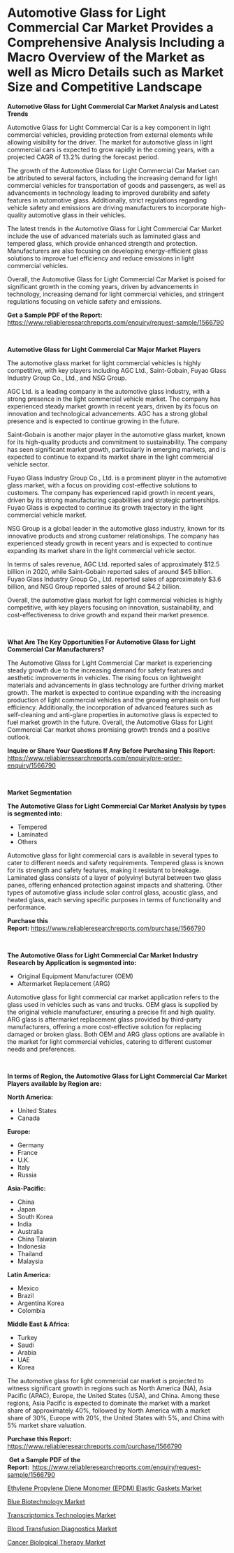 <p><h1>Automotive Glass for Light Commercial Car Market Provides a Comprehensive Analysis Including a Macro Overview of the Market as well as Micro Details such as Market Size and Competitive Landscape</h1></p><p><strong>Automotive Glass for Light Commercial Car Market Analysis and Latest Trends</strong></p>
<p><p>Automotive Glass for Light Commercial Car is a key component in light commercial vehicles, providing protection from external elements while allowing visibility for the driver. The market for automotive glass in light commercial cars is expected to grow rapidly in the coming years, with a projected CAGR of 13.2% during the forecast period.</p><p>The growth of the Automotive Glass for Light Commercial Car Market can be attributed to several factors, including the increasing demand for light commercial vehicles for transportation of goods and passengers, as well as advancements in technology leading to improved durability and safety features in automotive glass. Additionally, strict regulations regarding vehicle safety and emissions are driving manufacturers to incorporate high-quality automotive glass in their vehicles.</p><p>The latest trends in the Automotive Glass for Light Commercial Car Market include the use of advanced materials such as laminated glass and tempered glass, which provide enhanced strength and protection. Manufacturers are also focusing on developing energy-efficient glass solutions to improve fuel efficiency and reduce emissions in light commercial vehicles.</p><p>Overall, the Automotive Glass for Light Commercial Car Market is poised for significant growth in the coming years, driven by advancements in technology, increasing demand for light commercial vehicles, and stringent regulations focusing on vehicle safety and emissions.</p></p>
<p><strong>Get a Sample PDF of the Report:&nbsp;</strong> <a href="https://www.reliableresearchreports.com/enquiry/request-sample/1566790">https://www.reliableresearchreports.com/enquiry/request-sample/1566790</a></p>
<p>&nbsp;</p>
<p><strong>Automotive Glass for Light Commercial Car Major Market Players</strong></p>
<p><p>The automotive glass market for light commercial vehicles is highly competitive, with key players including AGC Ltd., Saint-Gobain, Fuyao Glass Industry Group Co., Ltd., and NSG Group. </p><p>AGC Ltd. is a leading company in the automotive glass industry, with a strong presence in the light commercial vehicle market. The company has experienced steady market growth in recent years, driven by its focus on innovation and technological advancements. AGC has a strong global presence and is expected to continue growing in the future.</p><p>Saint-Gobain is another major player in the automotive glass market, known for its high-quality products and commitment to sustainability. The company has seen significant market growth, particularly in emerging markets, and is expected to continue to expand its market share in the light commercial vehicle sector.</p><p>Fuyao Glass Industry Group Co., Ltd. is a prominent player in the automotive glass market, with a focus on providing cost-effective solutions to customers. The company has experienced rapid growth in recent years, driven by its strong manufacturing capabilities and strategic partnerships. Fuyao Glass is expected to continue its growth trajectory in the light commercial vehicle market.</p><p>NSG Group is a global leader in the automotive glass industry, known for its innovative products and strong customer relationships. The company has experienced steady growth in recent years and is expected to continue expanding its market share in the light commercial vehicle sector.</p><p>In terms of sales revenue, AGC Ltd. reported sales of approximately $12.5 billion in 2020, while Saint-Gobain reported sales of around $45 billion. Fuyao Glass Industry Group Co., Ltd. reported sales of approximately $3.6 billion, and NSG Group reported sales of around $4.2 billion.</p><p>Overall, the automotive glass market for light commercial vehicles is highly competitive, with key players focusing on innovation, sustainability, and cost-effectiveness to drive growth and expand their market presence.</p></p>
<p>&nbsp;</p>
<p><strong>What Are The Key Opportunities For Automotive Glass for Light Commercial Car Manufacturers?</strong></p>
<p><p>The Automotive Glass for Light Commercial Car market is experiencing steady growth due to the increasing demand for safety features and aesthetic improvements in vehicles. The rising focus on lightweight materials and advancements in glass technology are further driving market growth. The market is expected to continue expanding with the increasing production of light commercial vehicles and the growing emphasis on fuel efficiency. Additionally, the incorporation of advanced features such as self-cleaning and anti-glare properties in automotive glass is expected to fuel market growth in the future. Overall, the Automotive Glass for Light Commercial Car market shows promising growth trends and a positive outlook.</p></p>
<p><strong>Inquire or Share Your Questions If Any Before Purchasing This Report:</strong> <a href="https://www.reliableresearchreports.com/enquiry/pre-order-enquiry/1566790">https://www.reliableresearchreports.com/enquiry/pre-order-enquiry/1566790</a></p>
<p>&nbsp;</p>
<p><strong>Market Segmentation</strong></p>
<p><strong>The Automotive Glass for Light Commercial Car Market Analysis by types is segmented into:</strong></p>
<p><ul><li>Tempered</li><li>Laminated</li><li>Others</li></ul></p>
<p><p>Automotive glass for light commercial cars is available in several types to cater to different needs and safety requirements. Tempered glass is known for its strength and safety features, making it resistant to breakage. Laminated glass consists of a layer of polyvinyl butyral between two glass panes, offering enhanced protection against impacts and shattering. Other types of automotive glass include solar control glass, acoustic glass, and heated glass, each serving specific purposes in terms of functionality and performance.</p></p>
<p><strong>Purchase this Report:&nbsp;</strong><a href="https://www.reliableresearchreports.com/purchase/1566790">https://www.reliableresearchreports.com/purchase/1566790</a></p>
<p>&nbsp;</p>
<p><strong>The Automotive Glass for Light Commercial Car Market Industry Research by Application is segmented into:</strong></p>
<p><ul><li>Original Equipment Manufacturer (OEM)</li><li>Aftermarket Replacement (ARG)</li></ul></p>
<p><p>Automotive glass for light commercial car market application refers to the glass used in vehicles such as vans and trucks. OEM glass is supplied by the original vehicle manufacturer, ensuring a precise fit and high quality. ARG glass is aftermarket replacement glass provided by third-party manufacturers, offering a more cost-effective solution for replacing damaged or broken glass. Both OEM and ARG glass options are available in the market for light commercial vehicles, catering to different customer needs and preferences.</p></p>
<p>&nbsp;</p>
<p><strong>In terms of Region, the Automotive Glass for Light Commercial Car Market Players available by Region are:</strong></p>
<p>
    <p> <strong> North America: </strong>
        <ul>
            <li>United States</li>
            <li>Canada</li>
        </ul>
        </p> 
    <p> <strong> Europe: </strong>
        <ul>
            <li>Germany</li>
            <li>France</li>
            <li>U.K.</li>
            <li>Italy</li>
            <li>Russia</li>
        </ul>
        </p> 
    <p> <strong> Asia-Pacific: </strong>
        <ul>
            <li>China</li>
            <li>Japan</li>
            <li>South Korea</li>
            <li>India</li>
            <li>Australia</li>
            <li>China Taiwan</li>
            <li>Indonesia</li>
            <li>Thailand</li>
            <li>Malaysia</li>
        </ul>
        </p> 
    <p> <strong> Latin America: </strong>
        <ul>
            <li>Mexico</li>
            <li>Brazil</li>
            <li>Argentina Korea</li>
            <li>Colombia</li>
        </ul>
        </p> 
    <p> <strong> Middle East & Africa: </strong>
        <ul>
            <li>Turkey</li>
            <li>Saudi</li>
            <li>Arabia</li>
            <li>UAE</li>
            <li>Korea</li>
        </ul>
    </p>
    </p>
<p><p>The automotive glass for light commercial car market is projected to witness significant growth in regions such as North America (NA), Asia Pacific (APAC), Europe, the United States (USA), and China. Among these regions, Asia Pacific is expected to dominate the market with a market share of approximately 40%, followed by North America with a market share of 30%, Europe with 20%, the United States with 5%, and China with 5% market share valuation.</p></p>
<p><strong>Purchase this Report: </strong><a href="https://www.reliableresearchreports.com/purchase/1566790">https://www.reliableresearchreports.com/purchase/1566790</a></p>
<p>&nbsp;<strong>Get a Sample PDF of the Report:&nbsp;&nbsp;</strong><a href="https://www.reliableresearchreports.com/enquiry/request-sample/1566790">https://www.reliableresearchreports.com/enquiry/request-sample/1566790</a></p>
<p><strong></strong></p>
<p><p><a href="https://github.com/vimar16th/Market-Research-Report-List-3/blob/main/ethylene-propylene-diene-monomer-epdm-elastic-gaskets-market.md">Ethylene Propylene Diene Monomer (EPDM) Elastic Gaskets Market</a></p><p><a href="https://medium.com/@irwingibson727/blue-biotechnology-market-furnishes-information-on-market-share-market-trends-and-market-growth-6b715577bcda">Blue Biotechnology Market</a></p><p><a href="https://medium.com/@angelageorge32/transcriptomics-technologies-market-competitive-analysis-market-trends-and-forecast-to-2031-48d9716b0d12">Transcriptomics Technologies Market</a></p><p><a href="https://medium.com/@irwingibson727/blood-transfusion-diagnostics-market-size-market-outlook-and-market-forecast-2024-to-2031-fbb1df616d57">Blood Transfusion Diagnostics Market</a></p><p><a href="https://medium.com/@angelageorge32/cancer-biological-therapy-market-share-evolution-and-market-growth-trends-2024-2031-5a476eb0d65b">Cancer Biological Therapy Market</a></p></p>
